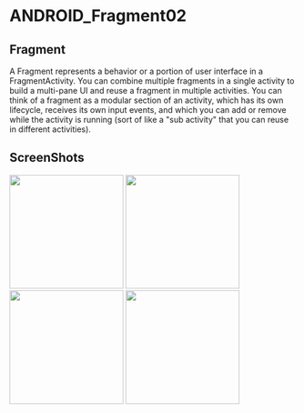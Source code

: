 # ANDROID_Fragment02

Fragment
-----------
A Fragment represents a behavior or a portion of user interface in a FragmentActivity. You can combine multiple fragments in a single activity to build a multi-pane UI and reuse a fragment in multiple activities. You can think of a fragment as a modular section of an activity, which has its own lifecycle, receives its own input events, and which you can add or remove while the activity is running (sort of like a "sub activity" that you can reuse in different activities).

ScreenShots
-----------
<div>
<img width="200" src="https://user-images.githubusercontent.com/32612534/40486575-fce137da-5f61-11e8-8476-74b4114b706b.png">
<img width="200" src="https://user-images.githubusercontent.com/32612534/40486579-fe9431e0-5f61-11e8-8245-531090589a3c.png">
<img width="200" src="https://user-images.githubusercontent.com/32612534/40486582-012af1be-5f62-11e8-94d3-c3148a36d657.png">
<img width="200" src="https://user-images.githubusercontent.com/32612534/40486585-022b9406-5f62-11e8-9fd2-7bd5142a9981.png">
</div>
